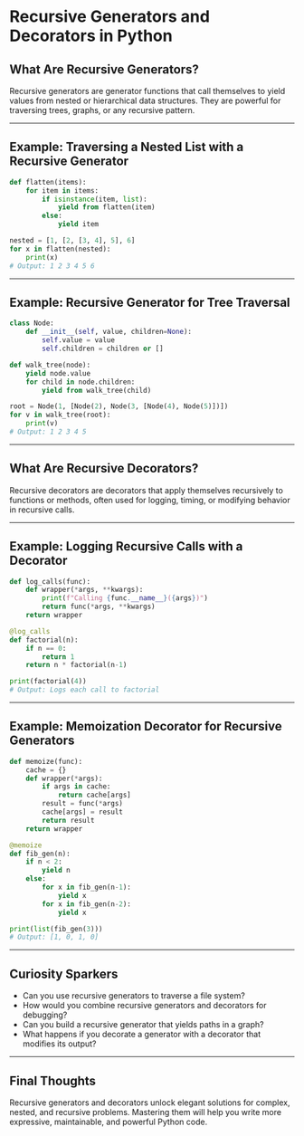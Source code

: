 # Recursive Generators and Decorators in Python

## What Are Recursive Generators?

Recursive generators are generator functions that call themselves to yield values from nested or hierarchical data structures. They are powerful for traversing trees, graphs, or any recursive pattern.

---

## Example: Traversing a Nested List with a Recursive Generator

```python
def flatten(items):
    for item in items:
        if isinstance(item, list):
            yield from flatten(item)
        else:
            yield item

nested = [1, [2, [3, 4], 5], 6]
for x in flatten(nested):
    print(x)
# Output: 1 2 3 4 5 6
```

---

## Example: Recursive Generator for Tree Traversal

```python
class Node:
    def __init__(self, value, children=None):
        self.value = value
        self.children = children or []

def walk_tree(node):
    yield node.value
    for child in node.children:
        yield from walk_tree(child)

root = Node(1, [Node(2), Node(3, [Node(4), Node(5)])])
for v in walk_tree(root):
    print(v)
# Output: 1 2 3 4 5
```

---

## What Are Recursive Decorators?

Recursive decorators are decorators that apply themselves recursively to functions or methods, often used for logging, timing, or modifying behavior in recursive calls.

---

## Example: Logging Recursive Calls with a Decorator

```python
def log_calls(func):
    def wrapper(*args, **kwargs):
        print(f"Calling {func.__name__}({args})")
        return func(*args, **kwargs)
    return wrapper

@log_calls
def factorial(n):
    if n == 0:
        return 1
    return n * factorial(n-1)

print(factorial(4))
# Output: Logs each call to factorial
```

---

## Example: Memoization Decorator for Recursive Generators

```python
def memoize(func):
    cache = {}
    def wrapper(*args):
        if args in cache:
            return cache[args]
        result = func(*args)
        cache[args] = result
        return result
    return wrapper

@memoize
def fib_gen(n):
    if n < 2:
        yield n
    else:
        for x in fib_gen(n-1):
            yield x
        for x in fib_gen(n-2):
            yield x

print(list(fib_gen(3)))
# Output: [1, 0, 1, 0]
```

---

## Curiosity Sparkers

- Can you use recursive generators to traverse a file system?
- How would you combine recursive generators and decorators for debugging?
- Can you build a recursive generator that yields paths in a graph?
- What happens if you decorate a generator with a decorator that modifies its output?

---

## Final Thoughts

Recursive generators and decorators unlock elegant solutions for complex, nested, and recursive problems. Mastering them will help you write more expressive, maintainable, and powerful Python code.
